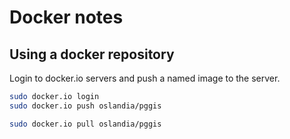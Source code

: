 Docker notes
============

Using a docker repository
-------------------------

Login to docker.io servers and push a named image to the server.

```sh
sudo docker.io login
sudo docker.io push oslandia/pggis
```

```sh
sudo docker.io pull oslandia/pggis
```
